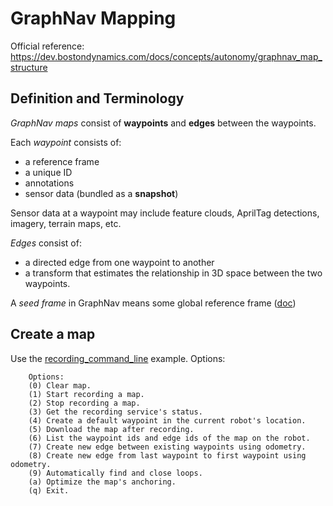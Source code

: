# GraphNav Mapping

Official reference: https://dev.bostondynamics.com/docs/concepts/autonomy/graphnav_map_structure

## Definition and Terminology

_GraphNav maps_ consist of **waypoints** and **edges** between the waypoints.

Each _waypoint_ consists of:

   - a reference frame
   - a unique ID
   - annotations
   - sensor data (bundled as a **snapshot**)

Sensor data at a waypoint may include feature clouds, AprilTag detections, imagery, terrain maps, etc.

_Edges_ consist of:
   - a directed edge from one waypoint to another
   - a transform that estimates the relationship in 3D space between the two waypoints.


A _seed frame_ in GraphNav means some global reference frame ([doc](https://dev.bostondynamics.com/docs/concepts/autonomy/graphnav_map_structure#:~:text=An%20anchoring%20is%20a%20mapping%20from%20waypoints%20to%20some%20global%20reference%20frame.%20That%20is%2C%20for%20every%20waypoint%20and%20fiducial%2C%20we%20have%20an%20SE3Pose%20describing%20the%20transform%20from%20a%20seed%20frame%20to%20that%20waypoint%20or%20fiducial.))


## Create a map


Use the [recording_command_line](https://dev.bostondynamics.com/python/examples/graph_nav_command_line/readme#recording-service-command-line)
example. Options:
```
    Options:
    (0) Clear map.
    (1) Start recording a map.
    (2) Stop recording a map.
    (3) Get the recording service's status.
    (4) Create a default waypoint in the current robot's location.
    (5) Download the map after recording.
    (6) List the waypoint ids and edge ids of the map on the robot.
    (7) Create new edge between existing waypoints using odometry.
    (8) Create new edge from last waypoint to first waypoint using odometry.
    (9) Automatically find and close loops.
    (a) Optimize the map's anchoring.
    (q) Exit.
```
